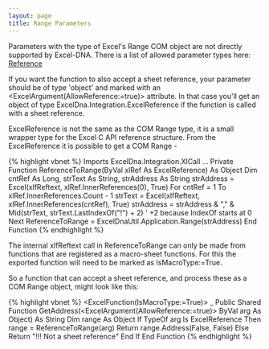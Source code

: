 ```yaml
---
layout: page
title: Range Parameters
---
```


Parameters with the type of Excel's Range COM object are not directly supported by Excel-DNA.  There is a list of allowed parameter types here: [Reference](Reference)

If you want the function to also accept a sheet reference, your parameter should be of type 'object' and marked with an <ExcelArgument(AllowReference:=true)> attribute. In that case you'll get an object of type ExcelDna.Integration.ExcelReference if the function is called with a sheet reference. 

ExcelReference is not the same as the COM Range type, it is a small wrapper type for the Excel C API reference structure. From the ExcelReference it is possible to get a COM Range -

{% highlight vbnet %}
Imports ExcelDna.Integration.XlCall 
... 
Private Function ReferenceToRange(ByVal xlRef As ExcelReference) As Object 
    Dim cntRef As Long, strText As String, strAddress As String 
    strAddress = Excel(xlfReftext, xlRef.InnerReferences(0), True) 
    For cntRef = 1 To xlRef.InnerReferences.Count - 1 
        strText = Excel(xlfReftext, xlRef.InnerReferences(cntRef), True) 
        strAddress = strAddress & "," & Mid(strText, strText.LastIndexOf("!") + 2) ' +2 because IndexOf starts at 0 
    Next 
    ReferenceToRange = ExcelDnaUtil.Application.Range(strAddress) 
End Function 
{% endhighlight %}


The internal xlfReftext call in ReferenceToRange can only be made from functions that are registered as a macro-sheet functions. For this the exported function will need to be marked as IsMacroType:=True.

So a function that can accept a sheet reference, and process these as a COM Range object, might look like this:

{% highlight vbnet %}
<ExcelFunction(IsMacroType:=True)> _
Public Shared Function GetAddress(<ExcelArgument(AllowReference:=true)> ByVal arg As Object) As String
    Dim range As Object
    If TypeOf arg Is ExcelReference Then
        range = ReferenceToRange(arg)
        Return range.Address(False, False)
    Else
        Return "!!! Not a sheet reference"
    End If
End Function
{% endhighlight %}
